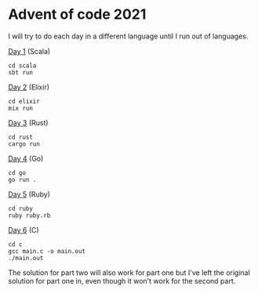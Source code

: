 # Advent of code 2021
I will try to do each day in a different language until I run out of languages.

[Day 1](https://github.com/MancunianSam/advent-of-code-2021/tree/main/scala) (Scala)
```
cd scala
sbt run
```

[Day 2](https://github.com/MancunianSam/advent-of-code-2021/tree/main/elixir) (Elixir)
```
cd elixir
mix run
```

[Day 3](https://github.com/MancunianSam/advent-of-code-2021/tree/main/rust) (Rust)
```
cd rust
cargo run
```

[Day 4](https://github.com/MancunianSam/advent-of-code-2021/tree/main/go) (Go)
```
cd go
go run .
```

[Day 5](https://github.com/MancunianSam/advent-of-code-2021/tree/main/ruby) (Ruby)
```
cd ruby 
ruby ruby.rb
```

[Day 6](https://github.com/MancunianSam/advent-of-code-2021/tree/main/c) (C)
```
cd c
gcc main.c -o main.out
./main.out
```

The solution for part two will also work for part one but I've left the original solution for part one in, even though it won't work for the second part.
